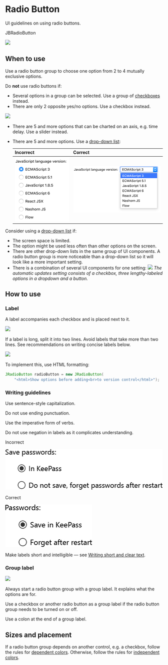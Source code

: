 <!-- Copyright 2000-2024 JetBrains s.r.o. and contributors. Use of this source code is governed by the Apache 2.0 license. -->

# Radio Button

<link-summary>UI guidelines on using radio buttons.</link-summary>

<tldr>JBRadioButton</tldr>

![](radio_example.png)

## When to use

Use a radio button group to choose one option from 2 to 4 mutually exclusive options.

Do **not** use radio buttons if:
* Several options in a group can be selected. Use a group of [checkboxes](checkbox.md) instead.
* There are only 2 opposite yes/no options. Use a checkbox instead.

![](tworadio_checkbox.png)

* There are 5 and more options that can be charted on an axis, e.g. time delay. Use a slider instead.

* There are 5 and more options. Use a [drop-down list](drop_down.md):

  | Incorrect                                                  | Correct                                                  |
  |------------------------------------------------------------|----------------------------------------------------------|
  | ![](../../../images/ui/radiobutton/dropdown_incorrect.png) | ![](../../../images/ui/radiobutton/dropdown_correct.png) |

Consider using a [drop-down list](drop_down.md) if:
* The screen space is limited.
* The option might be used less often than other options on the screen.
* There are other drop-down lists in the same group of UI components. A radio button group is more noticeable than a drop-down list so it will look like a more important setting.
* There is a combination of several UI components for one setting:
![](dropdown.png)
*The automatic updates setting consists of a checkbox, three lengthy-labeled options in a dropdown and a button.*


## How to use

### Label
A label accompanies each checkbox and is placed next to it.

![](label.png)

If a label is long, split it into two lines. Avoid labels that take more than two lines. See recommendations on writing concise labels below.

![](twoline_label.png)

To implement this, use HTML formatting:

```java
JRadioButton radioButton = new JRadioButton(
    "<html>Show options before adding<br>to version control</html>");
```

### Writing guidelines

Use sentence-style capitalization.

Do not use ending punctuation.

Use the imperative form of verbs.

Do not use negation in labels as it complicates understanding.

<p>Incorrect</p>

![](../../../images/ui/radiobutton/answeryes_incorrect.png)

<p>Correct</p>

![](../../../images/ui/radiobutton/answeryes_correct.png)

Make labels short and intelligible — see [Writing short and clear text](writing_short.md).


### Group label
![](grouplabel.png)

Always start a radio button group with a group label. It explains what the options are for.

Use a checkbox or another radio button as a group label if the radio button group needs to be turned on or off.

Use a colon at the end of a group label.


## Sizes and placement

If a radio button group depends on another control, e.g. a checkbox, follow the rules for [dependent colors](layout.md#dependent-controls). Otherwise, follow the rules for [independent colors](layout.md).

